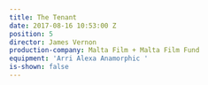 ```yaml
---
title: The Tenant
date: 2017-08-16 10:53:00 Z
position: 5
director: James Vernon
production-company: Malta Film + Malta Film Fund
equipment: 'Arri Alexa Anamorphic '
is-shown: false
---
```



